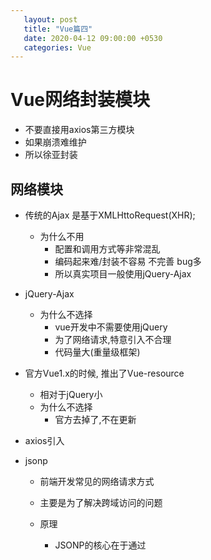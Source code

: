 ```yaml
---
   layout: post
   title: "Vue篇四"                                                        
   date: 2020-04-12 09:00:00 +0530
   categories: Vue
---
```


# Vue网络封装模块

* 不要直接用axios第三方模块
* 如果崩溃难维护
* 所以徐亚封装

## 网络模块

* 传统的Ajax   是基于XMLHttoRequest(XHR);

  * 为什么不用
    * 配置和调用方式等非常混乱
    * 编码起来难/封装不容易 不完善 bug多
    * 所以真实项目一般使用jQuery-Ajax

* jQuery-Ajax

  * 为什么不选择
    * vue开发中不需要使用jQuery
    * 为了网络请求,特意引入不合理
    * 代码量大(重量级框架)

* 官方Vue1.x的时候, 推出了Vue-resource

  * 相对于jQuery小
  * 为什么不选择
    * 官方去掉了,不在更新

* axios引入

* jsonp

  * 前端开发常见的网络请求方式

  * 主要是为了解决跨域访问的问题

  * 原理

    * JSONP的核心在于通过<script>标签的src来帮助我们请求数据
    * 原因是我们的项目部署在domain1.com服务器上时,是不能直接访问domain2.com服务器上的资料的
    * 这个时候, 我们利用<script>标签的src帮助我们取服务器请求到数据,将数据当做一个javascript的函数来执行, 并且执行的过程中出传入我们需要的json
    * 所以,封装jsonp的核心就在于我们监听window上的jsonp进行回调时的名称

    

![](F:\xdh\Ubuntu学习内容\Vue\day10\jsonp的封装.jpg)

![jsonp的封装接](F:\xdh\Ubuntu学习内容\Vue\day10\jsonp的封装接.jpg)



## Axios

### 特点

* 在浏览器中国发送XMLHttpRequests请求
* 在node.js中发送http请求
* 支持 Promise API
* 拦截请求和响应
* 转换请求和响应数据
* 等

### 请求方式

* `axios(config)`
* `axios.request(config)`
* `axios.get(url,[config])`
* `axios.delete(url,[config])`
* `axios.head(url,[config])`
* `axios.post(url,data[config])`
* `axios.put(url,data[config])`
* `axios.patch(url,[data[config]])`

### 安装

```
npm install axios --save
```

```
http://123.207.32.32:8000/home/multidata
```

### 引入

```
import axios from 'axios';
```

### 使用

```
axios({//默认为get
  url:'http://123.207.32.32:8000/home/multidata'
}).then(res =>{
  console.log(res)
})

axios({//默认为get
  url:'http://123.207.32.32:8000/home/multidata',
  method:"get",
}).then(res =>{
  console.log(res)
})




// 传参
axios({
  url:"http://123.207.32.32:8000/home/data",
  params:{
    type: 'pop',
    page: 1,
  }
}).then(res => {
  console.log(res)
})



//axios并发请求
axios.all([axios({
  url:"http://123.207.32.32:8000/home/multidata"
}),axios({
  url:"http://123.207.32.32:8000/home/data",
  params:{
    type: 'pop',
    page: 5,
  }
})])
  .then(results => {
    console.log(results);
  })

//axios并发请求  展开获取
axios.all([axios({
  url:"http://123.207.32.32:8000/home/multidata"
}),axios({
  url:"http://123.207.32.32:8000/home/data",
  params:{
    type: 'pop',
    page: 5,
  }
})])
  .then(axios.spread((res1, res2) => {
    console.log(res1);
    console.log(res2);
  }))


```

### 全局配置

* ```
  //全局配置
  axios.defaults.baseURL = 'http://123.207.32.32:8000';
  axios.defaults.timeout = 5000;
  //axios并发请求  展开获取
  axios.all([axios({
    url:"/home/multidata"
  }),axios({
    url:"/home/data",
    params:{
      type: 'pop',
      page: 5,
    }
  })])
    .then(axios.spread((res1, res2) => {
      console.log(res1);
      console.log(res2);
    }))
  ```

* 常见配置

* url

* method

* baseURL

* transformRequest:[function(data)()]

* transformResponse:[function(data)()]

* headers

* params

* paramsSeralizer

* timeout

* withCredentials:false     跨域是否带token

* adapter 自定义请求处理

* auth  身份验证信息

* reponseType: 'json'   响应的数据格式

* data:[]key:'da']   请求体

### 实例和模块封装

```
// 创建实例  解决地址不一致问题
const instance1 = axios.create({
  baseURL = 'http://222.207.32.32:8000',
  timeout = 5000,
})

// 使用实例
instance1({
  url:"/home/multidata",
}).then(res => {
  console.log(res)
})

instance1({
  url:"/home/data",
  params:{
    type: 'pop',
    page: 5,
  }
}).then(res => {
  console.log(res)
})
```

#### 封装

* 对于引入第三方框架的 不要产生依赖性
* 防止框架不维护了 需要一个个修改

* 单独封装出来一个文件

* network/reuqest.js

* ```
  import axios from 'axios';
  
  // 为了防止多个实例 需要导出 不是用default
  export function request(config, success, failure){//传入参数(函数)用于回调
  
    //1.创建实例
    const instance = axios.create({
      baseURL:'http://222.207.32.32:8000',
      timeout:5000
    });
  
  
    //发送真正的网络请求
    //把结果和异常回调出去   说明调用的时候需要传入参数
    instance(config)
      .then(res => {
        console.log(res);
        success(res);//通过success回调
      })
      .catch(err => {
        console.log(err)
        failure(err);//通过failure回调
      })
  
  
  }
  ```

* 使用main.js

* ```
  //5.封装request模块
  import {request} from "./network/request.js";
  
  request({
    url:"/home/multidata"
  },res => {//success
    console.log(res)
  },err => {
    console.log(object)
  })
  ```

* 方式二

* ```
  //方式二
  
  import axios from 'axios';
  
  // 为了防止多个实例 需要导出 不是用default
  export function request(config){//传入参数(函数)用于回调 只传入一个
  
    //1.创建实例
    const instance = axios.create({
      baseURL:'http://152.136.185.210:8000/api/h8',
      timeout:5000
    });
  
  
    //发送真正的网络请求
    //把结果和异常回调出去   说明调用的时候需要传入参数
    instance(config.baseConfig)
      .then(res => {
        // console.log(res);
        config.success(res);//通过success回调
      })
      .catch(err => {
        console.log(err)
        config.failure(err);//通过failure回调
      })
  
  
  }
  ```

  ```
  
  import {request} from "./network/request.js";
  
  request({
    baseCofig: {
      url:"/home/multidata"
    },
    success: (res)=>{
      console.log(res);
    },
    failure: (err)=>{
      console.log(err);
    }
    
  });
  ```

* 使用Promise

* ```
  //使用Promise
  import axios from 'axios';
  
  // 为了防止多个实例 需要导出 不是用default
  export function request(config){//使用Promise
  
    return new Promise((resolve,reject) => {
      //1.创建实例
      const instance = axios.create({
        baseURL:'http://152.136.185.210:8000/api/h8',
        timeout:5000
      });
  
  
      //发送真正的网络请求
      //把结果和异常回调出去   说明调用的时候需要传入参数
      instance(config)
        .then(res => {
          resolve(res);//通过success回调
        })
        .catch(err => {
          reject(err);//通过failure回调
        })
    })
  
  
  //使用Promise   
  
  import {request} from "./network/request.js";
  
  request({
      url:"/home/multidata"
  }).then(res => {
    console.log(res)
  }).catch(err => {
    console.log(err)
  });
  
  ```

* 终极

```
//终极
import axios from 'axios';
//换框架   导入对应框架

// 为了防止多个实例 需要导出 不是用default
export function request(config){

    //1.创建实例   //换框架时换的东西
    const instance = axios.create({
      baseURL:'http://152.136.185.210:8000/api/h8',
      timeout:5000
    });



    //发送真正的网络请求
    //把结果和异常回调出去   说明调用的时候需要传入参数
    return instance(config);//直接return   因为本身就是Promise

    //换框架最后return new Promise 吧替换的代码包起来
}


//终极

import {request} from "./network/request.js";

request({
    url:"/home/multidata"
}).then(res => {
  console.log(res)
}).catch(err => {
  console.log(err)
});

```



* 换框架


  ```
  //终极
  import axios from 'axios';
  //换框架   导入对应框架
  
  // 为了防止多个实例 需要导出 不是用default
  export function request(config){
  
      //1.创建实例   //换框架时换的东西
      const instance = axios.create({
        baseURL:'http://152.136.185.210:8000/api/h8',
        timeout:5000
      });
  
  
  
      //发送真正的网络请求
      //把结果和异常回调出去   说明调用的时候需要传入参数
      return instance(config);//直接return   因为本身就是Promise
  
      //换框架最后return new Promise 吧替换的代码包起来
  }
  ```

###   拦截器

* 拦截请求过程  做一些操作

* 请求成功,请求失败,响应成功,响应失败 4个拦截

* ```
  import axios from 'axios';
  //换框架   导入对应框架
  
  // 为了防止多个实例 需要导出 不是用default
  export function request(config){
  
      //1.创建实例   //换框架时换的东西
      const instance = axios.create({
        baseURL:'http://152.a136.185.210:8000/api/h8',
        timeout:5000
      });
  
      //2.axios的拦截器
      //axios interceptors 全局
      //拦截请求
      instance.interceptors.request.use(config => {
        console.log(config);
        //做事情
        //1.比如config中的一些信息不符合服务器要求   比如拼接头部header
  
        //2.比如每次请求发送网络请求时, 都希望在界面中显示一个请求的小图标  这里显示出来  响应的时候隐藏起来
  
        //3.比如某些网络请求(比如登录(token)), 必须携带一些特殊的信息   拦截没有登录的话跳转到登录
  
  
        //返回请求
        return config;
      }, err => {
        console.log(err);
      });
  
      //拦截响应
      instance.interceptors.response.use(res => {
        console.log(res);
  
        //只用返回data就好了
        return res.data;
      }, err => {
        console.log(err);
      });
  
  
      //3.发送真正的网络请求
      //把结果和异常回调出去   说明调用的时候需要传入参数
      return instance(config);//直接return   因为本身就是Promise
  
      //换框架最后return new Promise 吧替换的代码包起来
  }
  ```

  